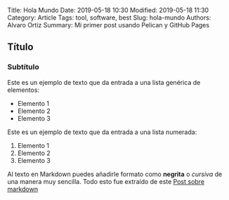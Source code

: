 Title: Hola Mundo
Date: 2019-05-18 10:30
Modified: 2019-05-18 11:30
Category: Article
Tags: tool, software, best
Slug: hola-mundo
Authors: Alvaro Ortiz
Summary: Mi primer post usando Pelican y GitHub Pages

## Título
### Subtítulo
Este es un ejemplo de texto que da entrada a una lista genérica de elementos:
- Elemento 1
- Elemento 2
- Elemento 3

Este es un ejemplo de texto que da entrada a una lista numerada:
1. Elemento 1
2. Elemento 2
3. Elemento 3

Al texto en Markdown puedes añadirle formato como **negrita** o *cursiva* de una manera muy sencilla.
Todo esto fue extraído de este [Post sobre markdown](https://markdown.es/sintaxis-markdown/)